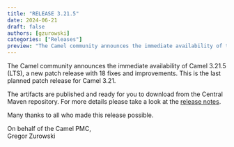```yaml
---
title: "RELEASE 3.21.5"
date: 2024-06-21
draft: false
authors: [gzurowski]
categories: ["Releases"]
preview: "The Camel community announces the immediate availability of the new Camel 3.21.5 LTS patch release"
---
```


The Camel community announces the immediate availability of Camel 3.21.5 (LTS), a new patch release with 18 fixes and improvements. This is the last planned patch release for Camel 3.21.

The artifacts are published and ready for you to download from the Central Maven repository. For more details please take a look at the [release notes](/releases/release-3.21.5/).

Many thanks to all who made this release possible.

On behalf of the Camel PMC,  
Gregor Zurowski

